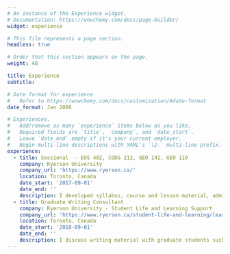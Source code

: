 ```yaml
---
# An instance of the Experience widget.
# Documentation: https://wowchemy.com/docs/page-builder/
widget: experience

# This file represents a page section.
headless: true

# Order that this section appears on the page.
weight: 40

title: Experience
subtitle:

# Date format for experience
#   Refer to https://wowchemy.com/docs/customization/#date-format
date_format: Jan 2006

# Experiences.
#   Add/remove as many `experience` items below as you like.
#   Required fields are `title`, `company`, and `date_start`.
#   Leave `date_end` empty if it's your current employer.
#   Begin multi-line descriptions with YAML's `|2-` multi-line prefix.
experience:
  - title: Sessional  - EUS 402, CODG 212, GEO 141, GEO 110
    company: Ryerson University
    company_url: 'https://www.ryerson.ca/'
    location: Toronto, Canada
    date_start: '2017-09-01'
    date_end: ''
    description: I developed syllabus, course and lesson material, administered grades, lectured, and conducted labs for Geostatistics, inferential statistics, GIS, and Physical Geography courses.
  - title: Graduate Writing Consultant
    company: Ryerson University - Student Life and Learning Support
    company_url: 'https://www.ryerson.ca/student-life-and-learning/learning-support/'
    location: Toronto, Canada
    date_start: '2018-09-01'
    date_end: ''
    description: I discuss writing material with graduate students such as Thesis, grants, and assignments on how  improve a student’s writing. 
---
```


